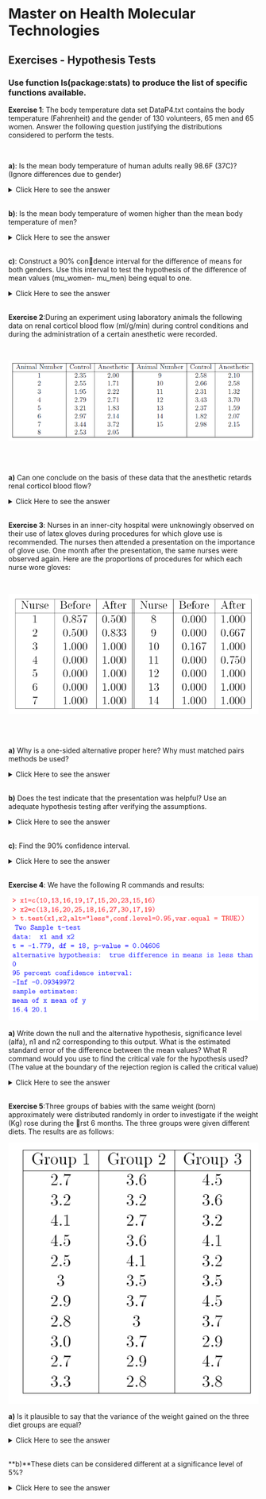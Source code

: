 # Master on Health Molecular Technologies 

## Exercises - Hypothesis Tests

### Use function ls(package:stats) to produce the list of specific functions available.

**Exercise 1**: The body temperature data set DataP4.txt contains the body temperature (Fahrenheit) and the gender of 130 volunteers, 65 men and 65 women. Answer the following question justifying the distributions considered to perform the tests.

<br/>

**a)**: Is the mean body temperature of human adults really 98.6F (37C)? (Ignore differences due to gender)

<details><summary>Click Here to see the answer</summary><p>

```{r}

a<-read.table("DataP4.txt",header=T)
length(a[,1])  
view(a)

summary(a[,1])

var(a[,1])

cv<-var(a[,1])/mean(a[,1])*100

cv

hist(a[,1],main='Body temperature',col='pink')
boxplot(a[,1],main='Body temperature',col='gold')

qqnorm(a[,1])
qqline(a[,1])
shapiro.test(a[,1])
t.test(a[,1],mu=98.6,alternative="two.sided")

```

</p></details>

<br/>

**b)**: Is the mean body temperature of women higher than the mean
body temperature of men?

<details><summary>Click Here to see the answer</summary><p>

```{r}
w.women<-a[a[,2]=="female",1]

w.women

w.men<-a[a[,2]=="male",1]

w.men

summary(w.women)

summary(w.men)



par(mfrow=c(1,2))

hist(w.women,main='women',col='pink')

hist(w.men,main='men',col='blue')



par(mfrow=c(1,2))

boxplot(w.women,main='women',col='pink')

boxplot(w.men,main='men',col='blue')



boxplot(w.women,w.men)



qqnorm(w.women)

qqline(w.women)

qqnorm(w.men)

qqline(w.men)

bartlett.test(list(w.women,w.men))

shapiro.test(w.women)

shapiro.test(w.men)

t.test(w.women,w.men,alternative="two.sided")

```

</p></details>

<br/>


**c)**: Construct a 90% condence interval for the difference of means for both genders. Use this interval to test the hypothesis of the difference of mean values (mu_women- mu_men) being equal to one.

<details><summary>Click Here to see the answer</summary><p>

```{r}
t.test(w.women,w.men,alternative="two.sided",confidence=0.9)$conf.int



# If "1" belongs to the CI 90%, do not reject H0.

```
</p></details>

<br/>

**Exercise 2**:During an experiment using laboratory animals the following data on renal corticol blood flow (ml/g/min) during control conditions and during the administration of a certain anesthetic were recorded.

<br/>

![](img1.png)

<br/>
<br/>

**a)** Can one conclude on the basis of these data that the anesthetic retards renal corticol blood flow?

<details><summary>Click Here to see the answer</summary><p>

```{r}


corticol<-matrix(c(2.35,2.55,1.95,2.79,3.21,2.97,3.44,2.53,2.58,2.66,2.31,3.43,2.37,1.82,2.98,2,1.71,2.22,2.71,1.83,2.14,3.72,2.05,2.10,2.58,1.32,3.70,1.59,2.07,2.15),15,2)

diff<-c(corticol[,1]-corticol[,2]) # control-anesthetic

diff

summary(diff)

hist(diff,col='red')

boxplot(diff,col='gold')

qqnorm(diff)

qqline(diff)


shapiro.test(diff)


t.test(corticol[,1],corticol[,2],alternative="greater",paired=TRUE)


```

</p></details>

<br/>

**Exercise 3**: Nurses in an inner-city hospital were unknowingly observed on their use of latex gloves during procedures for which glove use is recommended.
The nurses then attended a presentation on the importance of glove
use. One month after the presentation, the same nurses were observed
again. Here are the proportions of procedures for which each nurse
wore gloves:

<br/>

![](img2.png)

<br/>
<br/>

**a)** Why is a one-sided alternative proper here? Why must matched pairs methods be used?

<details><summary>Click Here to see the answer</summary><p>

+ To verify if there is an improvement in the behaviour of the nurses after the presentation.

+ Because the statistical units (nurses) are the same on both evaluation procedures.

</p></details>

<br/>

**b)** Does the test indicate that the presentation was helpful? Use an adequate hypothesis testing after verifying the assumptions.

<details><summary>Click Here to see the answer</summary><p>

```{r}
nurses<-matrix(c(0.857,0.5,0,1,0.5,0.833,0,0.667,1,1,0.167,1,0,1,0,0.75,0,1,0,1,0,1,0,1,1,1,1,1),14,2,byrow=TRUE)


#veriying assumptions

#Normality

diff<-c(nurses[,2]-nurses[,1])  #After-Before
diff
shapiro.test(diff)  #testing for normality


# Performing the wilcoxon-test

wilcox.test()

wilcox.test(diff, alternative =  "greater")  #non-parametric test Wicoxon
           


```

</p></details>

<br/>




**c)**: Find the 90% confidence interval.

<details><summary>Click Here to see the answer</summary><p>

```{r}

wilcox.test(diff, alternative =  "two.sided",conf.level = 0.90)


```

</p></details>

<br/>


**Exercise 4**: We have the following R commands and results:
<br/>

![](img3.png)
<br/>

**a)** Write down the null and the alternative hypothesis, significance level (alfa), n1 and n2 corresponding to this output. What is the estimated standard error of
the difference between the mean values? What R command would you
use to find the critical vale for the hypothesis used? (The value at the boundary of the rejection region is called the critical value)

<details><summary>Click Here to see the answer</summary><p>

+ H0:mu1=mu2 vs H1: mu1<mu2, alfa=0.05, n1=10, n2=10.

+ standard error of the difference between means=2.057

```{r}
-qt(0.95,18)

```

</p></details>

<br/>



**Exercise 5**:Three groups of babies with the same weight (born) approximately were distributed randomly in order to investigate if the weight (Kg) rose during the rst 6 months. The three groups were given different diets. The results are as follows:
<br/>

![](img4.png)
<br/>

**a)** Is it plausible to say that the variance of the weight gained on the three diet groups are equal?

<details><summary>Click Here to see the answer</summary><p>

```{r}

g1<-c(2.7,3.2,4.1,4.5)
g2<-c(3.6,3.2,2.7,3.6,4.1)
g3<-c(4.5,3.6,3.2,4.1,3.2)
observ<-c(g1,g2,g3)
tratam<-rep(c("g1","g2","g3"),c(4,5,5))

dados<-data.frame(tratam,observ)
tratam<-factor(dados$tratam)


#write.table(dados,file="DataP4_5.txt",sep="",col.names=TRUE,row.names=TRUE)  

#dados<-read.table(DataP4_5)

# Bartlett test - comparing variances: three groups
??bartlet.test
bartlett.test(observ,tratam)  #we need two variables 




```

</p></details>

<br/>
 
 
 
**b)**These diets can be considered different at a significance level of 5%?

<details><summary>Click Here to see the answer</summary><p>
 
```{r}

# ANOVA - comparing means: three groups

aov(observ~tratam)
summary(aov(observ~tratam))

```
</p></details>

<br/>

